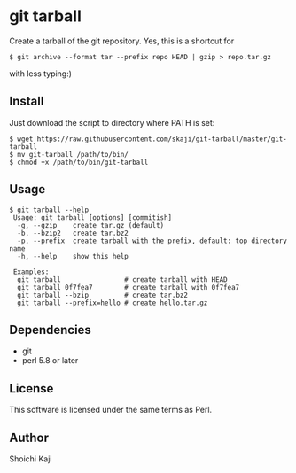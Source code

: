 # git tarball

Create a tarball of the git repository. Yes, this is a shortcut for

```
$ git archive --format tar --prefix repo HEAD | gzip > repo.tar.gz
```
with less typing:)

## Install

Just download the script to directory where PATH is set:

```
$ wget https://raw.githubusercontent.com/skaji/git-tarball/master/git-tarball
$ mv git-tarball /path/to/bin/
$ chmod +x /path/to/bin/git-tarball
```

## Usage

```
$ git tarball --help
 Usage: git tarball [options] [commitish]
  -g, --gzip    create tar.gz (default)
  -b, --bzip2   create tar.bz2
  -p, --prefix  create tarball with the prefix, default: top directory name
  -h, --help    show this help

 Examples:
  git tarball                # create tarball with HEAD
  git tarball 0f7fea7        # create tarball with 0f7fea7
  git tarball --bzip         # create tar.bz2
  git tarball --prefix=hello # create hello.tar.gz
```

## Dependencies

* git
* perl 5.8 or later

## License

This software is licensed under the same terms as Perl.

## Author

Shoichi Kaji

